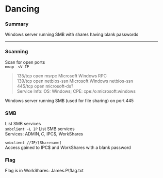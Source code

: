 # Dancing
### Summary
Windows server running SMB with shares having blank passwords

---

### Scanning
Scan for open ports \
`nmap -sV IP`
>135/tcp open  msrpc         Microsoft Windows RPC \
139/tcp open  netbios-ssn   Microsoft Windows netbios-ssn \
445/tcp open  microsoft-ds? \
Service Info: OS: Windows; CPE: cpe:/o:microsoft:windows

Windows server running SMB (used for file sharing) on port 445

### SMB
List SMB services \
`smbclient -L IP` List SMB services\
Services: ADMIN$, C$, IPC$, WorkShares

`smbclient //IP/[Sharename]` \
Access gained to IPC$ and WorkShares with a blank password

### Flag
Flag is in WorkShares: James.P\flag.txt
